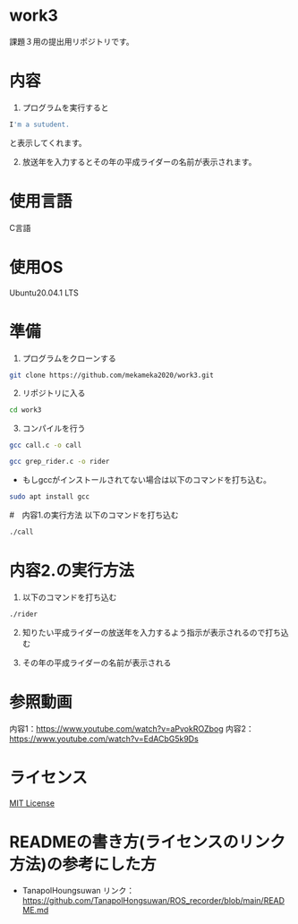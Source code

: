# work3
課題３用の提出用リポジトリです。
# 内容

1. プログラムを実行すると
```sh
I'm a sutudent.
```
と表示してくれます。

2. 放送年を入力するとその年の平成ライダーの名前が表示されます。
# 使用言語
C言語
# 使用OS
Ubuntu20.04.1 LTS

# 準備
1. プログラムをクローンする
```sh
git clone https://github.com/mekameka2020/work3.git
```
2. リポジトリに入る
```sh
cd work3
```

3. コンパイルを行う
```sh
gcc call.c -o call
```
```sh
gcc grep_rider.c -o rider
```
- もしgccがインストールされてない場合は以下のコマンドを打ち込む。
```sh
sudo apt install gcc
```
#　内容1.の実行方法
以下のコマンドを打ち込む
```sh
./call
```
# 内容2.の実行方法
1. 以下のコマンドを打ち込む
```sh
./rider
```
2. 知りたい平成ライダーの放送年を入力するよう指示が表示されるので打ち込む

3. その年の平成ライダーの名前が表示される

# 参照動画
内容1：https://www.youtube.com/watch?v=aPvokROZbog
内容2：https://www.youtube.com/watch?v=EdACbG5k9Ds
# ライセンス
[MIT License](https://github.com/mekameka2020/work3/blob/main/LICENSE)

# READMEの書き方(ライセンスのリンク方法)の参考にした方
- TanapolHoungsuwan
リンク：https://github.com/TanapolHongsuwan/ROS_recorder/blob/main/README.md
